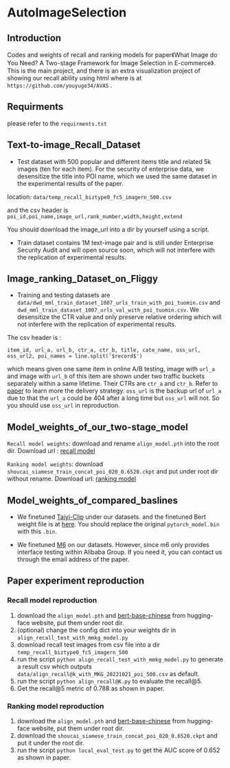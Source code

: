 # AutoImageSelection
## Introduction
Codes and weights of recall and ranking models for paper《What Image do You Need? A Two-stage Framework for Image Selection in E-commerce》. 
This is the main project, and there is an extra visualization project of showing our recall ability using html where is at `https://github.com/youyuge34/AVAS` .

## Requirments
please refer to the `requirments.txt`


## Text-to-image_Recall_Dataset
- Test dataset with 500 popular and different items title and related 5k images (ten for each item). For the security of enterprise data, we desensitize the title into POI name, which we used the same dataset in the experimental results of the paper.

location: `data/temp_recall_biztype0_fc5_imagern_500.csv` 

and the csv header is `poi_id,poi_name,image_url,rank_number,width,height,extend`

You should download the image_url into a dir by yourself using a script.

- Train dataset contains 1M text-image pair and is still under Enterprise Security Audit and will open source soon, which will not interfere with the replication of experimental results.


## Image_ranking_Dataset_on_Fliggy

- Training and testing datasets are `data/dwd_mml_train_dataset_1007_urls_train_with_poi_tuomin.csv` and `dwd_mml_train_dataset_1007_urls_val_with_poi_tuomin.csv`. We desensitize the CTR value and only preserve relative ordering which will not interfere with the replication of experimental results. 

The csv header is :
```
item_id, url_a, url_b, ctr_a, ctr_b, title, cate_name, oss_url, oss_url2, poi_names = line.split('$record$')
```

which means given one same item in online A/B testing, image with `url_a` and image with `url_b` of this item are shown under two traffic buckets separately within a same lifetime. Their CTRs are `ctr_a` and `ctr_b`. Refer to [paper](https://arxiv.org/pdf/2102.04033.pdf)  to learn more the delivery strategy. `oss_url` is the backup url of `url_a` due to that the `url_a` could be 404 after a long time but `oss_url` will not. So you should use `oss_url` in reproduction. 

## Model_weights_of_our_two-stage_model
`Recall model weights`: download and rename `align_model.pth` into the root dir.
Download url : [recall model](https://github.com/youyuge34/AVAS/releases/download/v0.1/commodity_poi_mml_20211221_with_MKG_withMKG_iteration_200000_0.4215_0.407_0.018.pth)

`Ranking model weights`: download `shoucai_siamese_train_concat_poi_020_0.6520.ckpt` and put under root dir without rename.
Download url: [ranking model](https://github.com/youyuge34/AVAS/releases/download/v0.2/shoucai_siamese_train_concat_poi_020_0.6520.ckpt)

## Model_weights_of_compared_baslines

- We finetuned [Taiyi-Clip](https://huggingface.co/IDEA-CCNL/Taiyi-CLIP-Roberta-102M-Chinese) under our datasets. and the finetuned Bert weight file is at [here](https://github.com/youyuge34/AVAS/releases/download/v0.3/pytorch_model.bin). You should replace the original `pytorch_model.bin` with this `.bin`.

- We finetuned [M6](https://arxiv.org/abs/2103.00823) on our datasets. However, since m6 only provides interface testing within Alibaba Group. If you need it, you can contact us through the email address of the paper.  

## Paper experiment reproduction
### Recall model reproduction
1. download the `align_model.pth` and [bert-base-chinese](https://huggingface.co/bert-base-chinese/tree/main) from hugging-face website, put them under root dir.
2. (optional) change the config dict into your weights dir in `align_recall_test_with_mmkg_model.py`
3. download recall test images from csv file into a dir `temp_recall_biztype0_fc5_imagern_500`
4. run the script `python align_recall_test_with_mmkg_model.py` to generate a result csv which outputs `data/align_recall@k_with_MKG_20221021_poi_500.csv` as default.
5. run the script `python align_recall@K.py` to evaluate the recall@5.
6. Get the recall@5 metric of 0.788 as shown in paper. 


### Ranking model reproduction
1. download the `align_model.pth` and [bert-base-chinese](https://huggingface.co/bert-base-chinese/tree/main) from hugging-face website, put them under root dir.
2. download the `shoucai_siamese_train_concat_poi_020_0.6520.ckpt` and put it under the root dir.
3. run the script `python local_eval_test.py` to get the AUC score of 0.652 as shown in paper.



